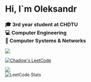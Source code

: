 <h1> Hi, I`m Oleksandr </h1>

<h3>
  🎓 3rd year student at CHDTU   
  <br>💻 Computer Engineering  
  <br>🔌 Computer Systems & Networks
</h3>

<img src="https://img.shields.io/badge/Telegram-@oleksandr_rura-blue?logo=telegram">

[![Chadow's LeetCode](https://img.shields.io/badge/LeetCode-chadow-orange?logo=leetcode&logoColor=white)](https://leetcode.com/u/chadow/)

<a href="https://www.codewars.com/users/Shadow_GG">
  <img src="https://www.codewars.com/users/Shadow_GG/badges/small"/>
</a>
<br>
<img src="https://leetcard.jacoblin.cool/chadow?theme=light&font=Karla" alt="LeetCode Stats">
